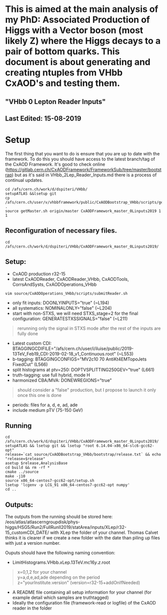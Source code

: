 # This is aimed at the main analysis of my PhD: Associated Production of Higgs with a Vector boson (most likely Z) where the Higgs decays to a pair of bottom quarks. This document is about generating and creating ntuples from VHbb CxAOD's and testing them. #

## "VHbb 0 Lepton Reader Inputs" ##

Last Edited: 15-08-2019
-------------------------------------------------------------------------------

# Setup

The first thing that you want to do is ensure that you are up to date with the framework. To do this you should have access to the latest branch/tag of the CxAOD Framework. It's good to check online
(https://gitlab.cern.ch/CxAODFramework/FrameworkSub/tree/master/bootstrap) but as it's said in VHbb_2Lep_Reader_Inputs.md there is a process of continual updates.

~~~
cd /afs/cern.ch/work/d/dspiteri/VHbb/
setupATLAS &&lsetup git
cp /afs/cern.ch/user/v/vhbbframework/public/CxAODBootstrap_VHbb/scripts/getMaster.sh .
source getMaster.sh origin/master CxAODFramework_master_0Linputs2019 1 1
~~~

## Reconfiguration of necessary files.
~~~
cd /afs/cern.ch/work/d/dspiteri/VHbb/CxAODFramework_master_0Linputs2019/
~~~
## Setup:
- CxAOD production r32-15
- latest CxAODReader, CxAODReader_VHbb, CxAODTools, CorrsAndSysts, CxAODOperations_VHbb
~~~
vim source/CxAODOperations_VHbb/scripts/submitReader.sh
~~~
- only fit inputs: DOONLYINPUTS="true" (~L194)
- all systematics: NOMINALONLY="false" (~L204)
- start with non-STXS, we will need STXS_stage=2 for the final configuration: GENERATESTXSSIGNALS="false" (~L211)
>  rerunning only the signal in STXS mode after the rest of the inputs are fully done
- Latest custom CDI: BTAGGINGCDIFILE="/afs/cern.ch/user/i/iluise/public/2019-13TeV_Feb19_CDI-2019-02-18_v1_Continuous.root" (~L553)
- b-tagging: BTAGGINGCONFIGS="MV2c10 70 AntiKt4EMTopoJets FixedCut" (L566)
- split histograms at ptv=250: DOPTVSPLITTING250GEV="true" (L661)
- truth-tagging: use full hybrid, mode H
- harmonized CBA/MVA: DONEWREGIONS="true"
>   should  consider a "false" production, but I propose to launch it only once this one is done
- periods: files for a, d, e, ad, ade
- include medium pTV (75-150 GeV)

## Running 
~~~
cd /afs/cern.ch/work/d/dspiteri/VHbb/CxAODFramework_master_0Linputs2019/
setupATLAS && lsetup git && lsetup "root 6.14.04-x86_64-slc6-gcc62-opt" 
release=`cat source/CxAODBootstrap_VHbb/bootstrap/release.txt` && echo "release=$release"
asetup $release,AnalysisBase
cd build && rm -rf *
cmake ../source
make -j10
source x86_64-centos7-gcc62-opt/setup.sh
lsetup 'lcgenv -p LCG_91 x86_64-centos7-gcc62-opt numpy'
cd ..
~~~

## Outputs:
The outputs from the running should be stored here:
/eos/atlas/atlascerngroupdisk/phys-higgs/HSG5/Run2/FullRunII2019/statArea/inputs/XLep/r32-15_customCDI_DATE/
with XLep the folder of your channel. Thomas Calvet thinks it is clearer if we create a new folder with the date than piling up files with just a version number.

Ouputs should have the following naming convention:
- LimitHistograms.VHbb.*x*Lep.13TeV.mc16*y*.*z*.root
>  x=0,1,2 for your channel                                                                                    
>  y=a,d,e,ad,ade depending on the period                                                                      
>  z="yourInstitute.version" (version=r32-15+addOnIfNeeded)   

- A README file containing all setup information for your channel (for example detail which samples are truthtagged)
- Ideally the configuration file (framework-read or logfile) of the CxAOD reader in the folder
